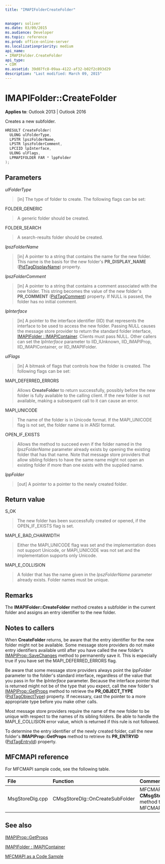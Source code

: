 ```yaml
---
title: "IMAPIFolderCreateFolder"
 
 
manager: soliver
ms.date: 03/09/2015
ms.audience: Developer
ms.topic: reference
ms.prod: office-online-server
ms.localizationpriority: medium
api_name:
- IMAPIFolder.CreateFolder
api_type:
- COM
ms.assetid: 39d07fc8-09aa-4122-af32-b02f2c893d29
description: "Last modified: March 09, 2015"
---
```


# IMAPIFolder::CreateFolder

  
  
**Applies to**: Outlook 2013 | Outlook 2016 
  
Creates a new subfolder.
  
```cpp
HRESULT CreateFolder(
  ULONG ulFolderType,
  LPSTR lpszFolderName,
  LPSTR lpszFolderComment,
  LPCIID lpInterface,
  ULONG ulFlags,
  LPMAPIFOLDER FAR * lppFolder
);
```

## Parameters

 _ulFolderType_
  
> [in] The type of folder to create. The following flags can be set:
    
FOLDER_GENERIC 
  
> A generic folder should be created.
    
FOLDER_SEARCH 
  
> A search-results folder should be created.
    
 _lpszFolderName_
  
> [in] A pointer to a string that contains the name for the new folder. This name is the basis for the new folder's **PR_DISPLAY_NAME** ([PidTagDisplayName](pidtagdisplayname-canonical-property.md)) property.
    
 _lpszFolderComment_
  
> [in] A pointer to a string that contains a comment associated with the new folder. This string becomes the value of the new folder's **PR_COMMENT** ([PidTagComment](pidtagcomment-canonical-property.md)) property. If NULL is passed, the folder has no initial comment.
    
 _lpInterface_
  
> [in] A pointer to the interface identifier (IID) that represents the interface to be used to access the new folder. Passing NULL causes the message store provider to return the standard folder interface, [IMAPIFolder : IMAPIContainer](imapifolderimapicontainer.md). Clients must pass NULL. Other callers can set the  _lpInterface_ parameter to IID_IUnknown, IID_IMAPIProp, IID_IMAPIContainer, or IID_IMAPIFolder. 
    
 _ulFlags_
  
> [in] A bitmask of flags that controls how the folder is created. The following flags can be set:
    
MAPI_DEFERRED_ERRORS 
  
> Allows **CreateFolder** to return successfully, possibly before the new folder is fully available to the calling client. If the new folder is not available, making a subsequent call to it can cause an error. 
    
MAPI_UNICODE 
  
> The name of the folder is in Unicode format. If the MAPI_UNICODE flag is not set, the folder name is in ANSI format.
    
OPEN_IF_EXISTS 
  
> Allows the method to succeed even if the folder named in the _lpszFolderName_ parameter already exists by opening the existing folder that has that name. Note that message store providers that allow sibling folders to have the same name might not open an existing folder if more than one exists with the supplied name. 
    
 _lppFolder_
  
> [out] A pointer to a pointer to the newly created folder.
    
## Return value

S_OK 
  
> The new folder has been successfully created or opened, if the OPEN_IF_EXISTS flag is set.
    
MAPI_E_BAD_CHARWIDTH 
  
> Either the MAPI_UNICODE flag was set and the implementation does not support Unicode, or MAPI_UNICODE was not set and the implementation supports only Unicode.
    
MAPI_E_COLLISION 
  
> A folder that has the name given in the _lpszFolderName_ parameter already exists. Folder names must be unique. 
    
## Remarks

The **IMAPIFolder::CreateFolder** method creates a subfolder in the current folder and assigns an entry identifier to the new folder. 
  
## Notes to callers

When **CreateFolder** returns, be aware that the entry identifier for the new folder might not be available. Some message store providers do not make entry identifiers available until after you have called the new folder's [IMAPIProp::SaveChanges](imapiprop-savechanges.md) method to permanently save it. This is especially true if you have set the MAPI_DEFERRED_ERRORS flag. 
  
Be aware that some message store providers always point the  _lppFolder_ parameter to the folder's standard interface, regardless of the value that you pass in for the  _lpInterface_ parameter. Because the interface pointer that is returned might not be of the type that you expect, call the new folder's [IMAPIProp::GetProps](imapiprop-getprops.md) method to retrieve the **PR_OBJECT_TYPE** ([PidTagObjectType](pidtagobjecttype-canonical-property.md)) property. If necessary, cast the pointer to a more appropriate type before you make other calls.
  
Most message store providers require the name of the new folder to be unique with respect to the names of its sibling folders. Be able to handle the MAPI_E_COLLISION error value, which is returned if this rule is not followed. 
  
To determine the entry identifier of the newly created folder, call the new folder's **IMAPIProp::GetProps** method to retrieve its **PR_ENTRYID** ([PidTagEntryId](pidtagentryid-canonical-property.md)) property.
  
## MFCMAPI reference

For MFCMAPI sample code, see the following table.
  
|**File**|**Function**|**Comment**|
|:-----|:-----|:-----|
|MsgStoreDlg.cpp  <br/> |CMsgStoreDlg::OnCreateSubFolder  <br/> |MFCMAPI uses the **CMsgStoreDlg::OnCreateSubFolder** method to create new folders in MFCMAPI.  <br/> |
   
## See also



[IMAPIProp::GetProps](imapiprop-getprops.md)
  
[IMAPIFolder : IMAPIContainer](imapifolderimapicontainer.md)


[MFCMAPI as a Code Sample](mfcmapi-as-a-code-sample.md)

